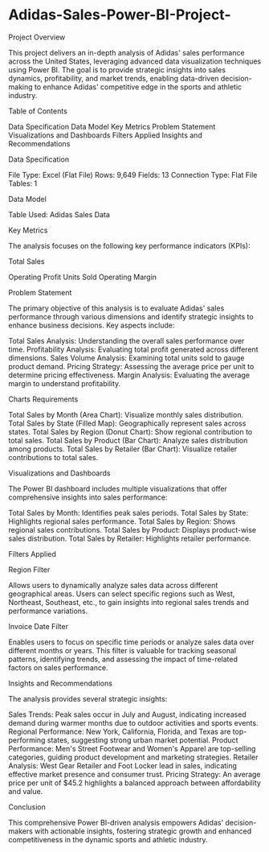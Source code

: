 # Adidas-Sales-Power-BI-Project-
Project Overview

This project delivers an in-depth analysis of Adidas' sales performance across the United States, leveraging advanced data visualization techniques using Power BI. The goal is to provide strategic insights into sales dynamics, profitability, and market trends, enabling data-driven decision-making to enhance Adidas' competitive edge in the sports and athletic industry.

Table of Contents

Data Specification
Data Model
Key Metrics
Problem Statement
Visualizations and Dashboards
Filters Applied
Insights and Recommendations

Data Specification

File Type: Excel (Flat File)
Rows: 9,649
Fields: 13
Connection Type: Flat File
Tables: 1

Data Model

Table Used: Adidas Sales Data

Key Metrics

The analysis focuses on the following key performance indicators (KPIs):

Total Sales

Operating Profit
Units Sold
Operating Margin

Problem Statement

The primary objective of this analysis is to evaluate Adidas' sales performance through various dimensions and identify strategic insights to enhance business decisions. Key aspects include:

Total Sales Analysis: Understanding the overall sales performance over time.
Profitability Analysis: Evaluating total profit generated across different dimensions.
Sales Volume Analysis: Examining total units sold to gauge product demand.
Pricing Strategy: Assessing the average price per unit to determine pricing effectiveness.
Margin Analysis: Evaluating the average margin to understand profitability.

Charts Requirements

Total Sales by Month (Area Chart): Visualize monthly sales distribution.
Total Sales by State (Filled Map): Geographically represent sales across states.
Total Sales by Region (Donut Chart): Show regional contribution to total sales.
Total Sales by Product (Bar Chart): Analyze sales distribution among products.
Total Sales by Retailer (Bar Chart): Visualize retailer contributions to total sales.

Visualizations and Dashboards

The Power BI dashboard includes multiple visualizations that offer comprehensive insights into sales performance:

Total Sales by Month: Identifies peak sales periods.
Total Sales by State: Highlights regional sales performance.
Total Sales by Region: Shows regional sales contributions.
Total Sales by Product: Displays product-wise sales distribution.
Total Sales by Retailer: Highlights retailer performance.

Filters Applied

Region Filter

Allows users to dynamically analyze sales data across different geographical areas. Users can select specific regions such as West, Northeast, Southeast, etc., to gain insights into regional sales trends and performance variations.

Invoice Date Filter

Enables users to focus on specific time periods or analyze sales data over different months or years. This filter is valuable for tracking seasonal patterns, identifying trends, and assessing the impact of time-related factors on sales performance.

Insights and Recommendations

The analysis provides several strategic insights:

Sales Trends: Peak sales occur in July and August, indicating increased demand during warmer months due to outdoor activities and sports events.
Regional Performance: New York, California, Florida, and Texas are top-performing states, suggesting strong urban market potential.
Product Performance: Men's Street Footwear and Women's Apparel are top-selling categories, guiding product development and marketing strategies.
Retailer Analysis: West Gear Retailer and Foot Locker lead in sales, indicating effective market presence and consumer trust.
Pricing Strategy: An average price per unit of $45.2 highlights a balanced approach between affordability and value.

Conclusion

This comprehensive Power BI-driven analysis empowers Adidas' decision-makers with actionable insights, fostering strategic growth and enhanced competitiveness in the dynamic sports and athletic industry.

